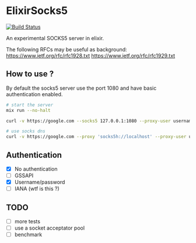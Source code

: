 # ElixirSocks5

[![Build Status](https://travis-ci.org/mrdotb/elixir_sock5.svg?branch=master)](https://travis-ci.org/mrdotb/elixir_sock5)

An experimental SOCKS5 server in elixir.

The following RFCs may be useful as background:
https://www.ietf.org/rfc/rfc1928.txt
https://www.ietf.org/rfc/rfc1929.txt

## How to use ?
By default the socks5 server use the port 1080 and have basic authentication enabled.

```bash
# start the server
mix run --no-halt

curl -v https://google.com --socks5 127.0.0.1:1080 --proxy-user username:password

# use socks dns
curl -v https://google.com --proxy 'socks5h://localhost' --proxy-user username:password
```

## Authentication
- [x] No authentication
- [ ] GSSAPI
- [x] Username/password
- [ ] IANA (wtf is this ?)

## TODO
- [ ] more tests
- [ ] use a socket acceptator pool
- [ ] benchmark

